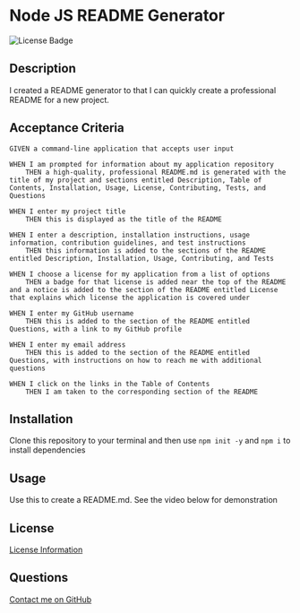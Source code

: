# Node JS README Generator 

![License Badge](https://img.shields.io/static/v1?label=License&message=MIT&color=blue)

## Description 
I created a README generator to that I can quickly create a professional README for a new project. 

## Acceptance Criteria 
```
GIVEN a command-line application that accepts user input

WHEN I am prompted for information about my application repository
    THEN a high-quality, professional README.md is generated with the title of my project and sections entitled Description, Table of Contents, Installation, Usage, License, Contributing, Tests, and Questions

WHEN I enter my project title
    THEN this is displayed as the title of the README

WHEN I enter a description, installation instructions, usage information, contribution guidelines, and test instructions
    THEN this information is added to the sections of the README entitled Description, Installation, Usage, Contributing, and Tests

WHEN I choose a license for my application from a list of options
    THEN a badge for that license is added near the top of the README and a notice is added to the section of the README entitled License that explains which license the application is covered under

WHEN I enter my GitHub username
    THEN this is added to the section of the README entitled Questions, with a link to my GitHub profile

WHEN I enter my email address
    THEN this is added to the section of the README entitled Questions, with instructions on how to reach me with additional questions

WHEN I click on the links in the Table of Contents
    THEN I am taken to the corresponding section of the README
```
## Installation 
Clone this repository to your terminal and then use `npm init -y` and `npm i` to install dependencies 
  
## Usage 
Use this to create a README.md. See the video below for demonstration

## License 
[License Information](https://opensource.org/licenses/MIT) 

## Questions
[Contact me on GitHub](https://github.com/lsieck519)
